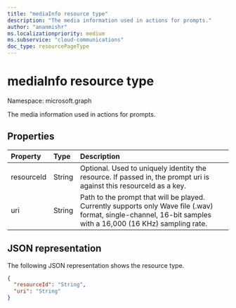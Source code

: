 ```yaml
---
title: "mediaInfo resource type"
description: "The media information used in actions for prompts."
author: "ananmishr"
ms.localizationpriority: medium
ms.subservice: "cloud-communications"
doc_type: resourcePageType
---
```


# mediaInfo resource type

Namespace: microsoft.graph

The media information used in actions for prompts.

## Properties
| Property	     | Type	   | Description                      |
|:---------------|:--------|:---------------------------------|
| resourceId     | String  | Optional. Used to uniquely identity the resource. If passed in, the prompt uri is against this resourceId as a key. |
| uri            | String  | Path to the prompt that will be played. Currently supports only Wave file (.wav) format, single-channel, 16-bit samples with a 16,000 (16 KHz) sampling rate. |


## JSON representation

The following JSON representation shows the resource type.

<!-- {
  "blockType": "resource",
  "optionalProperties": [

  ],
  "@odata.type": "microsoft.graph.mediaInfo"
}-->
```json
{
  "resourceId": "String",
  "uri": "String"
}
```

<!-- uuid: 8fcb5dbc-d5aa-4681-8e31-b001d5168d79
2015-10-25 14:57:30 UTC -->
<!--
{
  "type": "#page.annotation",
  "description": "mediaInfo resource",
  "keywords": "",
  "section": "documentation",
  "tocPath": "",
  "suppressions": []
}
-->

